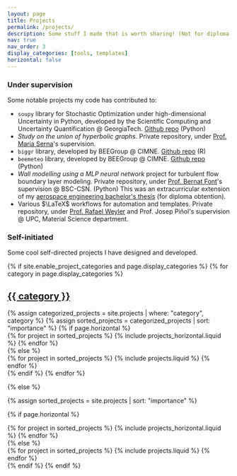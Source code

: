 ```yaml
---
layout: page
title: Projects
permalink: /projects/
description: Some stuff I made that is worth sharing! (Not for diploma obtention)
nav: true
nav_order: 3
display_categories: [tools, templates]
horizontal: false
---
```


### Under supervision
Some notable projects my code has contributed to:
- `soupy` library for Stochastic Optimization under high-dimensional Uncertainty in Python, developed by the Scientific Computing and Uncertainty Quantification @ GeorgiaTech. [Github repo](https://github.com/hippylib/soupy) (Python)
- _Study on the union of hyperbolic graphs_. Private repository, under [Prof. Maria Serna](https://www.cs.upc.edu/~mjserna/)'s supervision.
- `biggr` library, developed by BEEGroup @ CIMNE. [Github repo](https://github.com/biggproject/biggr) (R)
- `beemeteo` library, developed by BEEGroup @ CIMNE. [Github repo](https://github.com/BeeGroup-cimne/beemeteo) (Python)
- _Wall modelling using a MLP neural network_ project for turbulent flow boundary layer modeling. Private repository, under [Prof. Bernat Font](https://b-fg.github.io/)'s supervision @ BSC-CSN. (Python)
This was an extracurricular extension of my [aerospace engineering bachelor's thesis](https://upcommons.upc.edu/handle/2117/372288) (for diploma obtention).
- Various $\LaTeX$ workflows for automation and templates. Private repository, under [Prof. Rafael Weyler](https://futur.upc.edu/RafaelWeylerPerez?locale=en) and Prof. Josep Piñol's supervision @ UPC, Material Science department.

### Self-initiated
Some cool self-directed projects I have designed and developed.

<!-- pages/projects.md -->
<div class="projects">
{% if site.enable_project_categories and page.display_categories %}
  <!-- Display categorized projects -->
  {% for category in page.display_categories %}
  <a id="{{ category }}" href=".#{{ category }}">
    <h2 class="category">{{ category }}</h2>
  </a>
  {% assign categorized_projects = site.projects | where: "category", category %}
  {% assign sorted_projects = categorized_projects | sort: "importance" %}
  <!-- Generate cards for each project -->
  {% if page.horizontal %}
  <div class="container">
    <div class="row row-cols-2">
    {% for project in sorted_projects %}
      {% include projects_horizontal.liquid %}
    {% endfor %}
    </div>
  </div>
  {% else %}
  <div class="grid">
    {% for project in sorted_projects %}
      {% include projects.liquid %}
    {% endfor %}
  </div>
  {% endif %}
  {% endfor %}

{% else %}

<!-- Display projects without categories -->

{% assign sorted_projects = site.projects | sort: "importance" %}

  <!-- Generate cards for each project -->

{% if page.horizontal %}

  <div class="container">
    <div class="row row-cols-2">
    {% for project in sorted_projects %}
      {% include projects_horizontal.liquid %}
    {% endfor %}
    </div>
  </div>
  {% else %}
  <div class="grid">
    {% for project in sorted_projects %}
      {% include projects.liquid %}
    {% endfor %}
  </div>
  {% endif %}
{% endif %}
</div>
